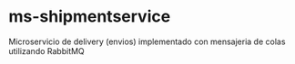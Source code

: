 # ms-shipmentservice
 Microservicio de delivery (envios) implementado con mensajeria de colas utilizando RabbitMQ
